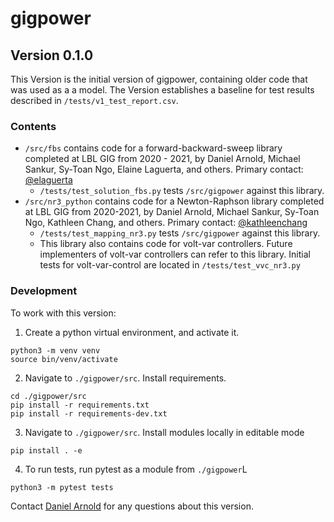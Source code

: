 # gigpower

## Version 0.1.0

This Version is the initial version of gigpower, containing older code that was used as a a model. 
The Version establishes a baseline for test results described in `/tests/v1_test_report.csv`.


### Contents
- `/src/fbs` contains code for a forward-backward-sweep library completed at LBL GIG from 2020 - 2021, by Daniel Arnold, Michael Sankur, Sy-Toan Ngo, Elaine Laguerta, 
and others. Primary contact: [@elaguerta](https://github.com/elaguerta)
  - `/tests/test_solution_fbs.py` tests `/src/gigpower` against this library. 
- `/src/nr3_python` contains code for a Newton-Raphson library completed at LBL GIG from 2020-2021, by Daniel Arnold, Michael Sankur, Sy-Toan Ngo, Kathleen Chang,
and others. Primary contact: [@kathleenchang](https://github.com/kathleenchang)
  - `/tests/test_mapping_nr3.py` tests `/src/gigpower` against this library. 
  - This library also contains code for volt-var controllers. Future implementers of volt-var controllers can refer to this library. 
  Initial tests for volt-var-control are located in `/tests/test_vvc_nr3.py`
  
### Development
To work with this version:
1. Create a python virtual environment, and activate it. 
```
python3 -m venv venv
source bin/venv/activate
```
2. Navigate to `./gigpower/src`. Install requirements.
```
cd ./gigpower/src
pip install -r requirements.txt
pip install -r requirements-dev.txt
```
3. Navigate to `./gigpower/src`. Install modules locally in editable mode
```
pip install . -e
```
4. To run tests, run pytest as a module from `./gigpower`L
```
python3 -m pytest tests
```

Contact [Daniel Arnold](dbarnold@lbl.gov) for any questions about this version. 

